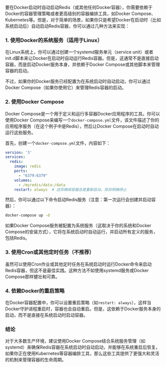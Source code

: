 要在Docker启动时自动启动Redis（或其他任何Docker容器），你需要依赖于Docker的容器管理策略或者更高级别的容器编排工具，如Docker Compose、Kubernetes等。但是，对于简单的场景，如果你只是希望Docker在启动时（比如系统启动后）自动启动Redis容器，你可以通过几种方法来实现：

### 1. 使用Docker的系统服务（适用于Linux）

在Linux系统上，你可以通过创建一个systemd服务单元（service unit）或者init.d脚本来让Docker在启动时自动运行Redis容器。但是，这通常不是直接启动容器，而是启动Docker服务本身，并依赖于Docker Compose或其他脚本来管理容器的启动。

不过，如果你的Docker服务已经配置为在系统启动时自动启动，你可以通过Docker Compose（如果你使用它）来管理Redis容器的启动。

### 2. 使用Docker Compose

Docker Compose是一个用于定义和运行多容器Docker应用程序的工具。你可以使用Docker Compose来编写一个`docker-compose.yml`文件，该文件描述了你的应用程序服务（在这个例子中是Redis），然后让Docker Compose在启动时自动运行这些服务。

首先，创建一个`docker-compose.yml`文件，内容如下：

```yaml
version: '3'
services:
  redis:
    image: redis
    ports:
      - "6379:6379"
    volumes:
      - /myredis/data:/data
    restart: always  # 这将确保容器总是重新启动，除非明确停止
```

然后，你可以通过以下命令启动Redis服务（注意：第一次运行会创建并启动容器）：

```bash
docker-compose up -d
```

如果Docker Compose服务被配置为系统服务（这取决于你的系统和Docker Compose的安装方式），它将在系统启动时自动运行，并启动所有定义的服务，包括Redis。

### 3. 使用Cron或其他定时任务（不推荐）

虽然可以使用Cron作业或其他定时任务在系统启动时运行Docker命令来启动Redis容器，但这不是最佳实践。这种方法不如使用systemd服务或Docker Compose那样健壮和可靠。

### 4. 依赖Docker的重启策略

在Docker容器配置中，你可以设置重启策略（如`restart: always`），这样当Docker守护进程重启时，容器也会自动重启。但是，这依赖于Docker服务本身的启动，而不是直接在系统启动时启动容器。

### 结论

对于大多数生产环境，建议使用Docker Compose结合系统服务管理（如systemd）来确保Redis容器在系统启动时自动启动，并能够在系统重启后恢复。如果你正在使用Kubernetes等容器编排工具，那么这些工具提供了更强大和灵活的机制来管理容器的生命周期。
